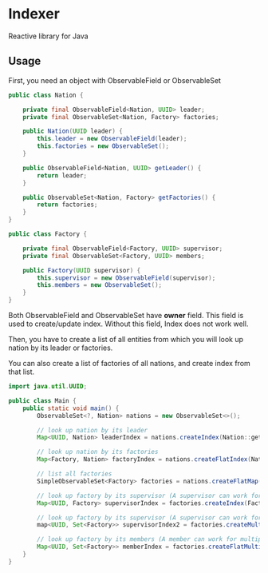 # Indexer

Reactive library for Java

## Usage

First, you need an object with ObservableField or ObservableSet

```java
public class Nation {

    private final ObservableField<Nation, UUID> leader;
    private final ObservableSet<Nation, Factory> factories;

    public Nation(UUID leader) {
        this.leader = new ObservableField(leader);
        this.factories = new ObservableSet();
    }

    public ObservableField<Nation, UUID> getLeader() {
        return leader;
    }

    public ObservableSet<Nation, Factory> getFactories() {
        return factories;
    }
}
```

```java
public class Factory {

    private final ObservableField<Factory, UUID> supervisor;
    private final ObservableSet<Factory, UUID> members;

    public Factory(UUID supervisor) {
        this.supervisor = new ObservableField(supervisor);
        this.members = new ObservableSet();
    }
}
```

Both ObservableField and ObservableSet have **owner** field. This field is used to create/update index. Without this
field, Index does not work well.

Then, you have to create a list of all entities from which you will look up nation by its leader or factories.

You can also create a list of factories of all nations, and create index from that list.

```java
import java.util.UUID;

public class Main {
    public static void main() {
        ObservableSet<?, Nation> nations = new ObservableSet<>();

        // look up nation by its leader
        Map<UUID, Nation> leaderIndex = nations.createIndex(Nation::getLeader);

        // look up nation by its factories
        Map<Factory, Nation> factoryIndex = nations.createFlatIndex(Nation::getFactories);

        // list all factories
        SimpleObservableSet<Factory> factories = nations.createFlatMap(Nation::getFactories);

        // look up factory by its supervisor (A supervisor can work for only one factory)
        Map<UUID, Factory> supervisorIndex = factories.createIndex(Factory::getSupervisor);

        // look up factory by its supervisor (A supervisor can work for multiple factories)
        map<UUID, Set<Factory>> supervisorIndex2 = factories.createMultiIndex(Factory::getSupervisor);

        // look up factory by its members (A member can work for multiple factories)
        Map<UUID, Set<Factory>> memberIndex = factories.createFlatMultiIndex(Factory::getMembers);
    }
}
```
